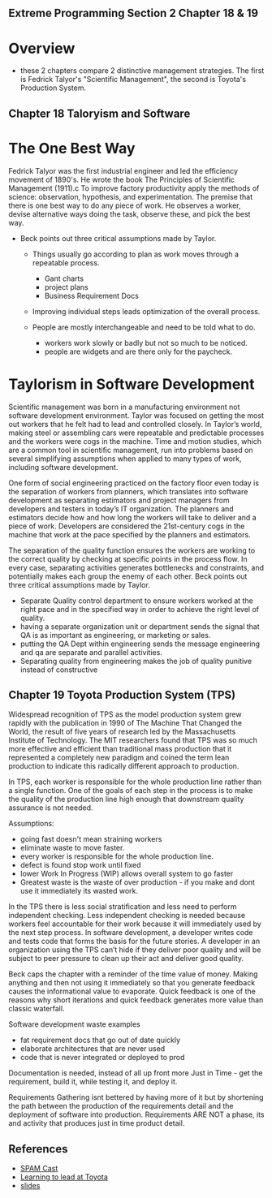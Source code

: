 ## Extreme Programming Section 2 Chapter 18 & 19

# Overview
- these 2 chapters compare 2 distinctive management strategies. The first is Fedrick Talyor's "Scientific Management", the second is Toyota's Production System.

## Chapter 18 Taloryism and  Software
# The One Best Way
Fedrick Talyor was the first industrial engineer and led the efficiency movement of 1890's. He wrote the book The Principles of Scientific Management (1911).c To improve factory productivity apply the methods of science: observation, hypothesis, and experimentation. The premise that there is one best way to do any piece of work. He observes a worker, devise alternative ways doing the task, observe these, and pick the best way.

- Beck points out three critical assumptions made by Taylor.

	- Things usually go according to plan as work moves through a repeatable process.
		- Gant charts
		- project plans
		- Business Requirement Docs
	
	- Improving individual steps leads optimization of the overall process.
	
	- People are mostly interchangeable and need to be told what to do.
		- workers work slowly or badly but not so much to be noticed.
		- people are widgets and are there only for the paycheck.

# Taylorism in Software Development 
Scientific management was born in a manufacturing environment not software development environment. Taylor was focused on getting the most out workers that he felt had to lead and controlled closely.  In Taylor’s world, making steel or assembling cars were repeatable and predictable processes and the workers were cogs in the machine. Time and motion studies, which are a common tool in scientific management, run into problems based on several simplifying assumptions when applied to many types of work, including software development.  

One form of social engineering practiced on the factory floor even today is the separation of workers from planners, which translates into software development as separating estimators and project managers from developers and testers in today’s IT organization. The planners and estimators decide how and how long the workers will take to deliver and a piece of work. Developers are considered the 21st-century cogs in the machine that work at the pace specified by the planners and estimators. 

The separation of the quality function ensures the workers are working to the correct quality by checking at specific points in the process flow.  In every case, separating activities generates bottlenecks and constraints, and potentially makes each group the enemy of each other. Beck points out three critical assumptions made by Taylor.

- Separate Quality control department to ensure workers worked at the right pace and in the specified way in order to achieve the right level of quality.
- having a separate organization unit or department sends the signal that QA is as important as engineering, or marketing or sales. 
- putting the QA Dept within engineering sends the message engineering and qa are separate and parallel activities.
- Separating quality from engineering makes the job of quality punitive instead of constructive

## Chapter 19 Toyota Production System (TPS)
Widespread recognition of TPS as the model production system grew rapidly with the publication in 1990 of The Machine That Changed the World, the result of five years of research led by the Massachusetts Institute of Technology. The MIT researchers found that TPS was so much more effective and efficient than traditional mass production that it represented a completely new paradigm and coined the term lean production to indicate this radically different approach to production.

In TPS, each worker is responsible for the whole production line rather than a single function. One of the goals of each step in the process is to make the quality of the production line high enough that downstream quality assurance is not needed.

Assumptions:

- going fast doesn't mean straining workers
- eliminate waste to move faster.
- every worker is responsible for the whole production line.
- defect is found stop work until fixed
- lower Work In Progress (WIP) allows overall system to go faster 
- Greatest waste is the waste of over production - if you make and dont use it immediately its wasted work.

In the TPS there is less social stratification and less need to perform independent checking. Less independent checking is needed because workers feel accountable for their work because it will immediately used by the next step process. In software development, a developer writes code and tests code that forms the basis for the future stories. A developer in an organization using the TPS can’t hide if they deliver poor quality and will be subject to peer pressure to clean up their act and deliver good quality.

Beck caps the chapter with a reminder of the time value of money. Making anything and then not using it immediately so that you generate feedback causes the informational value to evaporate. Quick feedback is one of the reasons why short iterations and quick feedback generates more value than classic waterfall.

Software development waste examples
- fat requirement docs that go out of date quickly
- elaborate architectures that are never used
- code that is never integrated or deployed to prod

Documentation is needed, instead of all up front more Just in Time - get the requirement, build it, while testing it, and deploy it.

Requirements Gathering isnt bettered by having more of it but by shortening the path between the production of the requirements detail and the deployment of software into production. Requirements ARE NOT a phase, its and activity that produces just in time product detail.

## References
- [SPAM Cast](https://tcagley.wordpress.com/2016/08/20/extreme-programming-explained-second-edition-re-read-week-9-chapters-18-19/)
- [Learning to lead at Toyota](https://www.researchgate.net/publication/8558897_Learning_to_Lead_at_Toyota)
- [slides](http://www.slideshare.net/pujasakhla/chapter-1obppt4julysectiong)